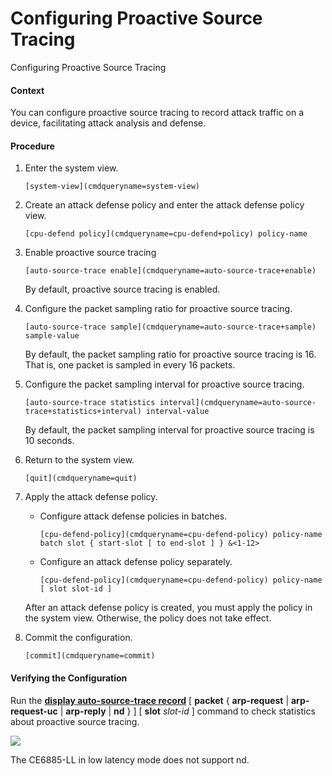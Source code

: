 Configuring Proactive Source Tracing
====================================

Configuring Proactive Source Tracing

#### Context

You can configure proactive source tracing to record attack traffic on a device, facilitating attack analysis and defense.


#### Procedure

1. Enter the system view.
   
   
   ```
   [system-view](cmdqueryname=system-view)
   ```
2. Create an attack defense policy and enter the attack defense policy view.
   
   
   ```
   [cpu-defend policy](cmdqueryname=cpu-defend+policy) policy-name
   ```
3. Enable proactive source tracing
   
   
   ```
   [auto-source-trace enable](cmdqueryname=auto-source-trace+enable)
   ```
   
   By default, proactive source tracing is enabled.
4. Configure the packet sampling ratio for proactive source tracing.
   
   
   ```
   [auto-source-trace sample](cmdqueryname=auto-source-trace+sample) sample-value
   ```
   
   By default, the packet sampling ratio for proactive source tracing is 16. That is, one packet is sampled in every 16 packets.
5. Configure the packet sampling interval for proactive source tracing.
   
   
   ```
   [auto-source-trace statistics interval](cmdqueryname=auto-source-trace+statistics+interval) interval-value
   ```
   
   By default, the packet sampling interval for proactive source tracing is 10 seconds.
6. Return to the system view.
   
   
   ```
   [quit](cmdqueryname=quit)
   ```
7. Apply the attack defense policy.
   
   
   * Configure attack defense policies in batches.
     ```
     [cpu-defend-policy](cmdqueryname=cpu-defend-policy) policy-name batch slot { start-slot [ to end-slot ] } &<1-12>
     ```
   * Configure an attack defense policy separately.
     ```
     [cpu-defend-policy](cmdqueryname=cpu-defend-policy) policy-name [ slot slot-id ]
     ```
   
   After an attack defense policy is created, you must apply the policy in the system view. Otherwise, the policy does not take effect.
8. Commit the configuration.
   
   
   ```
   [commit](cmdqueryname=commit)
   ```

#### Verifying the Configuration

Run the [**display auto-source-trace record**](cmdqueryname=display+auto-source-trace+record) [ **packet** { **arp-request** | **arp-request-uc** | **arp-reply** | **nd** } ] [ **slot** *slot-id* ] command to check statistics about proactive source tracing.

![](public_sys-resources/note_3.0-en-us.png) 

The CE6885-LL in low latency mode does not support nd.